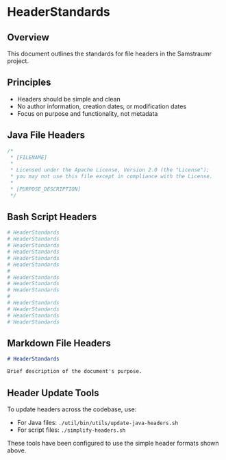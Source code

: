 # HeaderStandards

## Overview
This document outlines the standards for file headers in the Samstraumr project.

## Principles
- Headers should be simple and clean
- No author information, creation dates, or modification dates
- Focus on purpose and functionality, not metadata

## Java File Headers
```java
/*
 * [FILENAME]
 * 
 * Licensed under the Apache License, Version 2.0 (the "License");
 * you may not use this file except in compliance with the License.
 *
 * [PURPOSE_DESCRIPTION]
 */
```

## Bash Script Headers
```bash
# HeaderStandards
# HeaderStandards
# HeaderStandards
# HeaderStandards
# HeaderStandards
# HeaderStandards
#
# HeaderStandards
# HeaderStandards
# HeaderStandards
#
# HeaderStandards
# HeaderStandards
# HeaderStandards
# HeaderStandards
```

## Markdown File Headers
```markdown
# HeaderStandards

Brief description of the document's purpose.
```

## Header Update Tools
To update headers across the codebase, use:

- For Java files: `./util/bin/utils/update-java-headers.sh`
- For script files: `./simplify-headers.sh`

These tools have been configured to use the simple header formats shown above.

